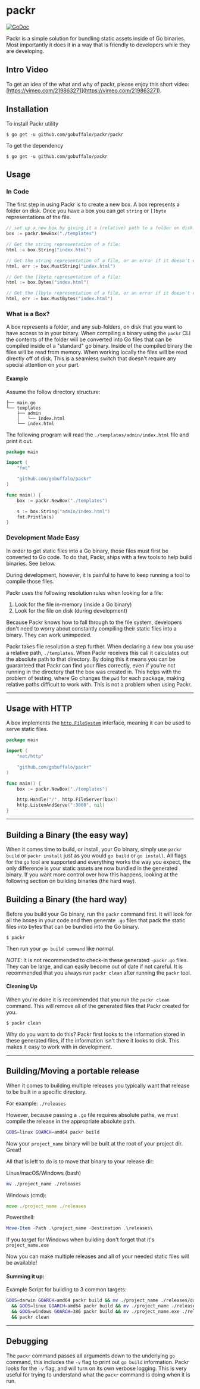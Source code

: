 # packr

[![GoDoc](https://godoc.org/github.com/gobuffalo/packr?status.svg)](https://godoc.org/github.com/gobuffalo/packr)

Packr is a simple solution for bundling static assets inside of Go binaries. Most importantly it does it in a way that is friendly to developers while they are developing.

## Intro Video

To get an idea of the what and why of packr, please enjoy this short video: [https://vimeo.com/219863271](https://vimeo.com/219863271).

## Installation

To install Packr utility

```text
$ go get -u github.com/gobuffalo/packr/packr
```

To get the dependency

```text
$ go get -u github.com/gobuffalo/packr
```

## Usage

### In Code

The first step in using Packr is to create a new box. A box represents a folder on disk. Once you have a box you can get `string` or `[]byte` representations of the file.

```go
// set up a new box by giving it a (relative) path to a folder on disk:
box := packr.NewBox("./templates")

// Get the string representation of a file:
html := box.String("index.html")

// Get the string representation of a file, or an error if it doesn't exist:
html, err := box.MustString("index.html")

// Get the []byte representation of a file:
html := box.Bytes("index.html")

// Get the []byte representation of a file, or an error if it doesn't exist:
html, err := box.MustBytes("index.html")
```

### What is a Box?

A box represents a folder, and any sub-folders, on disk that you want to have access to in your binary. When compiling a binary using the `packr` CLI the contents of the folder will be converted into Go files that can be compiled inside of a "standard" go binary. Inside of the compiled binary the files will be read from memory. When working locally the files will be read directly off of disk. This is a seamless switch that doesn't require any special attention on your part.

#### Example

Assume the follow directory structure:

```
├── main.go
└── templates
    ├── admin
    │   └── index.html
    └── index.html
```

The following program will read the `./templates/admin/index.html` file and print it out.

```go
package main

import (
	"fmt"

	"github.com/gobuffalo/packr"
)

func main() {
	box := packr.NewBox("./templates")

	s := box.String("admin/index.html")
	fmt.Println(s)
}
```

### Development Made Easy

In order to get static files into a Go binary, those files must first be converted to Go code. To do that, Packr, ships with a few tools to help build binaries. See below.

During development, however, it is painful to have to keep running a tool to compile those files.

Packr uses the following resolution rules when looking for a file:

1. Look for the file in-memory (inside a Go binary)
1. Look for the file on disk (during development)

Because Packr knows how to fall through to the file system, developers don't need to worry about constantly compiling their static files into a binary. They can work unimpeded.

Packr takes file resolution a step further. When declaring a new box you use a relative path, `./templates`. When Packr receives this call it calculates out the absolute path to that directory. By doing this it means you can be guaranteed that Packr can find your files correctly, even if you're not running in the directory that the box was created in. This helps with the problem of testing, where Go changes the `pwd` for each package, making relative paths difficult to work with. This is not a problem when using Packr.

---

## Usage with HTTP

A box implements the [`http.FileSystem`](https://golang.org/pkg/net/http/#FileSystemhttps://golang.org/pkg/net/http/#FileSystem) interface, meaning it can be used to serve static files.

```go
package main

import (
	"net/http"

	"github.com/gobuffalo/packr"
)

func main() {
	box := packr.NewBox("./templates")

	http.Handle("/", http.FileServer(box))
	http.ListenAndServe(":3000", nil)
}
```

---

## Building a Binary (the easy way)

When it comes time to build, or install, your Go binary, simply use `packr build` or `packr install` just as you would `go build` or `go install`. All flags for the `go` tool are supported and everything works the way you expect, the only difference is your static assets are now bundled in the generated binary. If you want more control over how this happens, looking at the following section on building binaries (the hard way).

## Building a Binary (the hard way)

Before you build your Go binary, run the `packr` command first. It will look for all the boxes in your code and then generate `.go` files that pack the static files into bytes that can be bundled into the Go binary.

```
$ packr
```

Then run your `go build command` like normal.

*NOTE*: It is not recommended to check-in these generated `-packr.go` files. They can be large, and can easily become out of date if not careful. It is recommended that you always run `packr clean` after running the `packr` tool.

#### Cleaning Up

When you're done it is recommended that you run the `packr clean` command. This will remove all of the generated files that Packr created for you.

```
$ packr clean
```

Why do you want to do this? Packr first looks to the information stored in these generated files, if the information isn't there it looks to disk. This makes it easy to work with in development.

---

## Building/Moving a portable release

When it comes to building multiple releases you typically want that release to be built in a specific directory.

For example: `./releases`

However, because passing a `.go` file requires absolute paths, we must compile the release in the appropriate absolute path.

```bash
GOOS=linux GOARCH=amd64 packr build
```

Now your `project_name` binary will be built at the root of your project dir. Great!

All that is left to do is to move that binary to your release dir:

Linux/macOS/Windows (bash)

```bash
mv ./project_name ./releases
```

Windows (cmd): 

```cmd
move ./project_name ./releases
```

Powershell:

```powershell
Move-Item -Path .\project_name -Destination .\releases\
```

If you _target_ for Windows when building don't forget that it's `project_name.exe`

Now you can make multiple releases and all of your needed static files will be available!

#### Summing it up:

Example Script for building to 3 common targets:

```bash
GOOS=darwin GOARCH=amd64 packr build && mv ./project_name ./releases/darwin-project_name \
  && GOOS=linux GOARCH=amd64 packr build && mv ./project_name ./releases/linux-project_name \
  && GOOS=windows GOARCH=386 packr build && mv ./project_name.exe ./releases/project_name.exe \
  && packr clean
```

---

## Debugging

The `packr` command passes all arguments down to the underlying `go` command, this includes the `-v` flag to print out `go build` information. Packr looks for the `-v` flag, and will turn on its own verbose logging. This is very useful for trying to understand what the `packr` command is doing when it is run.
